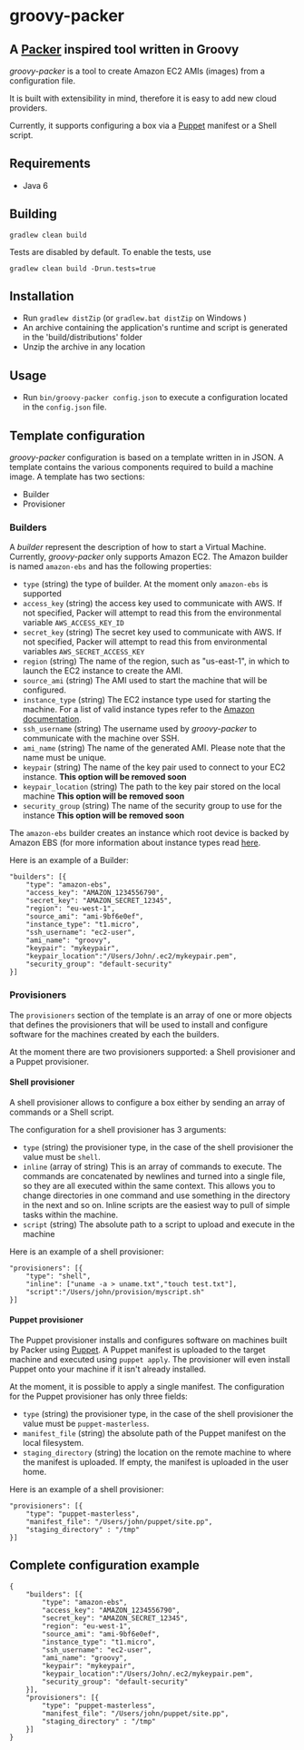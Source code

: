 # groovy-packer

## A [Packer](http://www.packer.io/) inspired tool written in Groovy

_groovy-packer_ is a tool to create Amazon EC2 AMIs (images) from a configuration file.

It is built with extensibility in mind, therefore it is easy to add new cloud providers.

Currently, it supports configuring a box via a [Puppet](http://projects.puppetlabs.com/) manifest or a Shell script.

## Requirements

- Java 6

## Building

`gradlew clean build`

Tests are disabled by default. To enable the tests, use

`gradlew clean build -Drun.tests=true`

## Installation

- Run `gradlew distZip` (or `gradlew.bat distZip` on Windows )
- An archive containing the application's runtime and script is generated in the 'build/distributions' folder
- Unzip the archive in any location

## Usage

- Run `bin/groovy-packer config.json` to execute a configuration located in the `config.json` file.

## Template configuration

_groovy-packer_ configuration is based on a template written in in JSON. A template contains the various components
required to build a machine image. A template has two sections:

- Builder
- Provisioner

### Builders

A _builder_ represent the description of how to start a Virtual Machine. Currently, _groovy-packer_ only supports Amazon EC2.
The Amazon builder is named `amazon-ebs` and has the following properties:

- `type` (string) the type of builder. At the moment only `amazon-ebs` is supported
- `access_key` (string) the access key used to communicate with AWS. If not specified,
Packer will attempt to read this from the environmental variable `AWS_ACCESS_KEY_ID`
- `secret_key` (string) The secret key used to communicate with AWS.
If not specified, Packer will attempt to read this from environmental variables `AWS_SECRET_ACCESS_KEY`
- `region` (string) The name of the region, such as "us-east-1", in which to launch the EC2 instance to create the AMI.
- `source_ami` (string) The AMI used to start the machine that will be configured.
- `instance_type` (string) The EC2 instance type used for starting the machine. For a list of valid instance types refer to the [Amazon documentation](https://aws.amazon.com/ec2/instance-types/#instance-details).
- `ssh_username` (string) The username used by _groovy-packer_ to communicate with the machine over SSH.
- `ami_name` (string) The name of the generated AMI. Please note that the name must be unique.
- `keypair` (string) The name of the key pair used to connect to your EC2 instance. __This option will be removed soon__
- `keypair_location`  (string) The path to the key pair stored on the local machine __This option will be removed soon__
- `security_group` (string) The name of the security group to use for the instance  __This option will be removed soon__

The `amazon-ebs` builder creates an instance which root device is backed by Amazon EBS (for more information about instance types read [here](http://docs.aws.amazon.com/AWSEC2/latest/UserGuide/ComponentsAMIs.html#storage-for-the-root-device).

Here is an example of a Builder:

	"builders": [{
    	"type": "amazon-ebs",
        "access_key": "AMAZON_1234556790",
        "secret_key": "AMAZON_SECRET_12345",
        "region": "eu-west-1",
        "source_ami": "ami-9bf6e0ef",
        "instance_type": "t1.micro",
        "ssh_username": "ec2-user",
        "ami_name": "groovy",
        "keypair": "mykeypair",
        "keypair_location":"/Users/John/.ec2/mykeypair.pem",
        "security_group": "default-security"
    }]


### Provisioners

The `provisioners` section of the template is an array of one or more objects that defines the provisioners that will be
used to install and configure software for the machines created by each the builders.

At the moment there are two provisioners supported: a Shell provisioner and a Puppet provisioner.

#### Shell provisioner

A shell provisioner allows to configure a box either by sending an array of commands or a Shell script.

The configuration for a shell provisioner has 3 arguments:

- `type` (string) the provisioner type, in the case of the shell provisioner the value must be `shell`.
- `inline` (array of string) This is an array of commands to execute.
The commands are concatenated by newlines and turned into a single file, so they are all executed within the same context.
This allows you to change directories in one command and use something in the directory in the next and so on.
Inline scripts are the easiest way to pull of simple tasks within the machine.
- `script` (string) The absolute path to a script to upload and execute in the machine

Here is an example of a shell provisioner:

    "provisioners": [{
        "type": "shell",
        "inline": ["uname -a > uname.txt","touch test.txt"],
        "script":"/Users/john/provision/myscript.sh"
    }]

#### Puppet provisioner

The Puppet provisioner installs and configures software on machines built by Packer using [Puppet](http://puppetlabs.com/puppet/puppet-open-source). A Puppet manifest is uploaded to the target machine and executed using `puppet apply`. The provisioner will even install Puppet onto your machine if it isn't already installed.

At the moment, it is possible to apply a single manifest. The configuration for the Puppet provisioner has only three fields:

- `type` (string) the provisioner type, in the case of the shell provisioner the value must be `puppet-masterless`.
- `manifest_file` (string) the absolute path of the Puppet manifest on the local filesystem.
- `staging_directory` (string) the location on the remote machine to where the manifest is uploaded. If empty, the manifest is uploaded in the user home.

Here is an example of a shell provisioner:

    "provisioners": [{
        "type": "puppet-masterless",
        "manifest_file": "/Users/john/puppet/site.pp",
        "staging_directory" : "/tmp"
    }]

## Complete configuration example

    {
        "builders": [{
            "type": "amazon-ebs",
            "access_key": "AMAZON_1234556790",
            "secret_key": "AMAZON_SECRET_12345",
            "region": "eu-west-1",
            "source_ami": "ami-9bf6e0ef",
            "instance_type": "t1.micro",
            "ssh_username": "ec2-user",
            "ami_name": "groovy",
            "keypair": "mykeypair",
            "keypair_location":"/Users/John/.ec2/mykeypair.pem",
            "security_group": "default-security"
        }],
        "provisioners": [{
            "type": "puppet-masterless",
            "manifest_file": "/Users/john/puppet/site.pp",
            "staging_directory" : "/tmp"
        }]
    }
